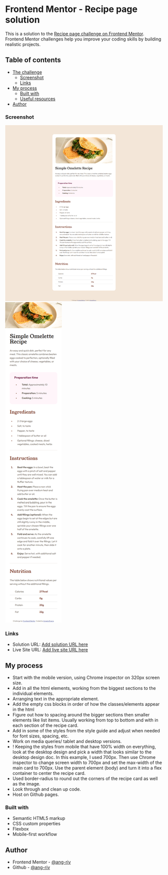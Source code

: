 # Frontend Mentor - Recipe page solution

This is a solution to the [Recipe page challenge on Frontend Mentor](https://www.frontendmentor.io/challenges/recipe-page-KiTsR8QQKm). Frontend Mentor challenges help you improve your coding skills by building realistic projects.

## Table of contents

- [The challenge](#the-challenge)
  - [Screenshot](#screenshot)
  - [Links](#links)
- [My process](#my-process)
  - [Built with](#built-with)
  - [Useful resources](#useful-resources)
- [Author](#author)

### Screenshot

![Desktop](/screenshots/recipe-card-desktop.png)
![Mobile](/screenshots/recipe-card-mobile.png)

### Links

- Solution URL: [Add solution URL here](https://your-solution-url.com)
- Live Site URL: [Add live site URL here](https://your-live-site-url.com)

## My process

- Start with the mobile version, using Chrome inspector on 320px screen size.
- Add in all the html elements, working from the biggest sections to the individual elements.
- Arranging text in the appropriate element.
- Add the empty css blocks in order of how the classes/elements appear in the html
- Figure out how to spacing around the bigger sections then smaller elements like list items. Usually working from top to bottom and with in each section of the recipe card.
- Add in some of the styles from the style guide and adjust when needed for font sizes, spacing, etc.
- Work on media queries/ tablet and desktop versions.
- ! Keeping the styles from mobile that have 100% width on everything, look at the desktop design and pick a width that looks similar to the desktop design doc. In this example, I used 700px. Then use Chrome inspector to change screen width to 700px and set the max-width of the main card to 700px. Use the parent element (body) and turn it into a flex container to center the recipe card.
- Used border-radius to round out the corners of the recipe card as well as the image.
- Look through and clean up code.
- Host on Github pages.

### Built with

- Semantic HTML5 markup
- CSS custom properties
- Flexbox
- Mobile-first workflow

## Author

- Frontend Mentor - [@ang-riv](https://www.frontendmentor.io/profile/ang-riv)
- Github - [@ang-riv](https://github.com/ang-riv)
